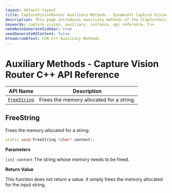```yaml
---
layout: default-layout
title: CaptureVisionRouter Auxiliary Methods - Dynamsoft Capture Vision C++ Edition API
description: This page introduces auxiliary methods of the CCaptureVisionRouter class of the Dynamsoft Capture Vision C++ Edition.
keywords: capture vision, auxiliary, instance, api reference, C++
needAutoGenerateSidebar: true
needGenerateH3Content: false
breadcrumbText: CVR C++ Auxiliary Methods
---
```


# Auxiliary Methods - Capture Vision Router C++ API Reference

| API Name                                                      | Description                                               |
| ------------------------------------------------------------- | --------------------------------------------------------- |
| [`FreeString`](#freestring)                                     | Frees the memory allocated for a string.                  |

## FreeString

Frees the memory allocated for a string.

```cpp
static void FreeString (char* content);
```

**Parameters**

`[in] content` The string whose memory needs to be freed.

**Return Value**

This function does not return a value. It simply frees the memory allocated for the input string.